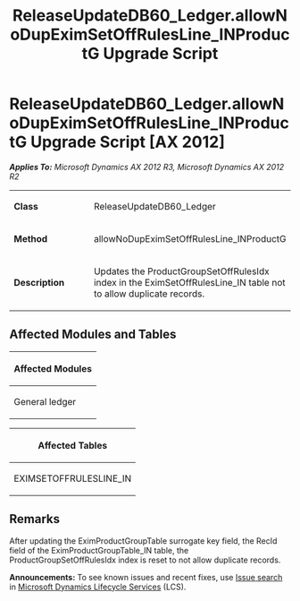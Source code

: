 ﻿---
title: ReleaseUpdateDB60_Ledger.allowNoDupEximSetOffRulesLine_INProductG Upgrade Script
TOCTitle: ReleaseUpdateDB60_Ledger.allowNoDupEximSetOffRulesLine_INProductG Upgrade Script
ms:assetid: b347043b-0b24-ef1d-8fec-54c4e9b35e7e
ms:mtpsurl: https://msdn.microsoft.com/en-us/library/JJ736943(v=AX.60)
ms:contentKeyID: 49710627
ms.date: 05/18/2015
mtps_version: v=AX.60
---

# ReleaseUpdateDB60\_Ledger.allowNoDupEximSetOffRulesLine\_INProductG Upgrade Script [AX 2012]


_**Applies To:** Microsoft Dynamics AX 2012 R3, Microsoft Dynamics AX 2012 R2_

<table>
<colgroup>
<col style="width: 50%" />
<col style="width: 50%" />
</colgroup>
<tbody>
<tr class="odd">
<td><p><strong>Class</strong></p></td>
<td><p>ReleaseUpdateDB60_Ledger</p></td>
</tr>
<tr class="even">
<td><p><strong>Method</strong></p></td>
<td><p>allowNoDupEximSetOffRulesLine_INProductG</p></td>
</tr>
<tr class="odd">
<td><p><strong>Description</strong></p></td>
<td><p>Updates the ProductGroupSetOffRulesIdx index in the EximSetOffRulesLine_IN table not to allow duplicate records.</p></td>
</tr>
</tbody>
</table>


## Affected Modules and Tables

<table>
<colgroup>
<col style="width: 100%" />
</colgroup>
<thead>
<tr class="header">
<th><p>Affected Modules</p></th>
</tr>
</thead>
<tbody>
<tr class="odd">
<td><p>General ledger</p></td>
</tr>
</tbody>
</table>


<table>
<colgroup>
<col style="width: 100%" />
</colgroup>
<thead>
<tr class="header">
<th><p>Affected Tables</p></th>
</tr>
</thead>
<tbody>
<tr class="odd">
<td><p>EXIMSETOFFRULESLINE_IN</p></td>
</tr>
</tbody>
</table>


## Remarks

After updating the EximProductGroupTable surrogate key field, the RecId field of the EximProductGroupTable\_IN table, the ProductGroupSetOffRulesIdx index is reset to not allow duplicate records.

  
**Announcements:** To see known issues and recent fixes, use [Issue search](http://go.microsoft.com/fwlink/?linkid=389258) in [Microsoft Dynamics Lifecycle Services](http://go.microsoft.com/fwlink/?linkid=306505) (LCS).

